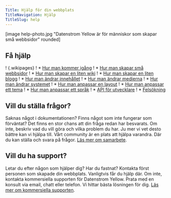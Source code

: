 ```yaml
---
Title: Hjälp för din webbplats
TitleNavigation: Hjälp
TitleSlug: help
---
```

[image help-photo.jpg "Datenstrom Yellow är för människor som skapar små webbsidor" rounded]

## Få hjälp

! {.wikipages}
! * [Hur man kommer igång](how-to-get-started)
! * [Hur man skapar små webbsidor](how-to-make-a-small-website)
! * [Hur man skapar en liten wiki](how-to-make-a-small-wiki)
! * [Hur man skapar en liten blogg](how-to-make-a-small-blog)
! * [Hur man ändrar innehållet](how-to-change-the-content)
! * [Hur man ändrar medierna](how-to-change-the-media)
! * [Hur man ändrar systemet](how-to-change-the-system)
! * [Hur man anpassar en layout](how-to-customise-a-layout)
! * [Hur man anpassar ett tema](how-to-customise-a-theme)
! * [Hur man anpassar ett språk](how-to-customise-a-language)
! * [API för utvecklare](api-for-developers)
! * [Felsökning](troubleshooting)

## Vill du ställa frågor?

Saknas något i dokumentationen? Finns något som inte fungerar som förväntat? Det finns en stor chans att din fråga redan har besvarats. Om inte, beskriv vad du vill göra och vilka problem du har. Ju mer vi vet desto bättre kan vi hjälpa till. Vårt community är en plats att hjälpa varandra. Där du kan ställa och svara på frågor. [Läs mer om samarbete](contributing-guidelines).

## Vill du ha support?

Letar du efter någon som hjälper dig? Har du fastnat? Kontakta först personen som skapade din webbplats. Vanligtvis får du hjälp där. Om inte, kontakta kommersiella supporten för Datenstrom Yellow. Prata med en konsult via email, chatt eller telefon. Vi hittar bästa lösningen för dig. [Läs mer om kommersiella supporten](https://mayberg.se/support/).

